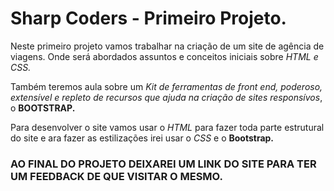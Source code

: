 # Sharp Coders - Primeiro Projeto. 

Neste primeiro projeto vamos trabalhar na criação de um site de agência de viagens. Onde será abordados assuntos e conceitos iniciais sobre *HTML e CSS.* 

Também teremos aula sobre um *Kit de ferramentas de front end, poderoso, extensível e repleto de recursos que ajuda na criação de sites responsívos*, o **BOOTSTRAP.**

Para desenvolver o site vamos usar o *HTML* para fazer toda parte estrutural do site e ara fazer as estilizações irei usar o *CSS* e o **Bootstrap.**

### AO FINAL DO PROJETO DEIXAREI UM LINK DO SITE PARA TER UM FEEDBACK DE QUE VISITAR O MESMO. 
